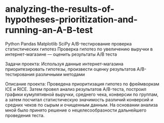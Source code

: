 # analyzing-the-results-of-hypotheses-prioritization-and-running-an-A-B-test
Python Pandas Matplotlib SciPy A/B-тестирование проверка статистических гипотез
Проверка гипотез по увеличению выручки в интернет-магазине —
оценить результаты A/B теста

Задачи проекта:
Используя данные интернет-магазина приоритезировать гипотезы, произвести оценку результатов A/B-тестирования различными методами

Описание проекта:
Проведена приоритизация гипотез по фреймворкам ICE и RICE. Затем провел анализ
результатов A/B-теста, построил графики кумулятивной выручки, среднего чека,
конверсии по группам, а затем посчитал статистическую значимость различий конверсий
и средних чеков по сырым и очищенным данным. На основании анализа мной было
принято решение о нецелесообразности дальнейшего проведения теста.
